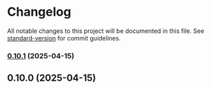 # Changelog

All notable changes to this project will be documented in this file. See [standard-version](https://github.com/conventional-changelog/standard-version) for commit guidelines.

### [0.10.1](https://github.com/funbzcg/html-to-docx./compare/v0.10.0...v0.10.1) (2025-04-15)

## 0.10.0 (2025-04-15)
